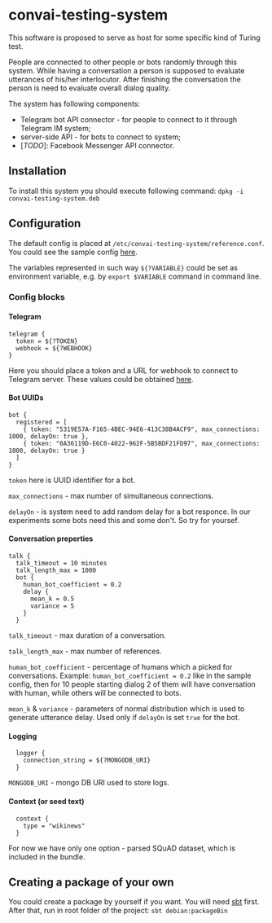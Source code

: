 convai-testing-system
=========================

This software is proposed to serve as host for some specific kind of Turing test.

People are connected to other people or bots randomly through this system. While having a conversation a person is supposed to evaluate utterances of his/her interlocutor. After finishing the conversation the person is need to evaluate overall dialog quality.

The system has following components:
* Telegram bot API connector - for people to connect to it through Telegram IM system;
* server-side API - for bots to connect to system;
* [_TODO_]: Facebook Messenger API connector.

## Installation
To install this system you should execute following command:
```dpkg -i convai-testing-system.deb```

## Configuration
The default config is placed at `/etc/convai-testing-system/reference.conf`. You could see the sample config [here](./src/main/resources/reference.conf).

The variables represented in such way `${?VARIABLE}` could be set as environment variable, e.g. by `export $VARIABLE` command in command line.
### Config blocks
#### Telegram

```
telegram {
  token = ${?TOKEN}
  webhook = ${?WEBHOOK}
}
```

Here you should place a token and a URL for webhook to connect to Telegram server. These values could be obtained [here](https://core.telegram.org/bots).

#### Bot UUIDs

```
bot {
  registered = [
    { token: "5319E57A-F165-4BEC-94E6-413C38B4ACF9", max_connections: 1000, delayOn: true },
    { token: "0A36119D-E6C0-4022-962F-5B5BDF21FD97", max_connections: 1000, delayOn: true }
  ]
}
```

`token` here is UUID identifier for a bot. 

`max_connections` - max number of simultaneous connections. 

`delayOn` - is system need to add random delay for a bot responce. In our experiments some bots need this and some don't. So try for yoursef.

#### Conversation preperties

```
talk {
  talk_timeout = 10 minutes
  talk_length_max = 1000
  bot {
    human_bot_coefficient = 0.2
    delay {
      mean_k = 0.5
      variance = 5
    }
  }
 ```
  
`talk_timeout` - max duration of a conversation.

`talk_length_max` - max number of references.

`human_bot_coefficient` - percentage of humans which a picked for conversations. Example: `human_bot_coefficient = 0.2` like in the sample config, then for 10 people starting dialog 2 of them will have conversation with human, while others will be connected to bots.

`mean_k` & `variance` - parameters of normal distribution which is used to generate utterance delay. Used only if `delayOn` is set `true` for the bot.

#### Logging 

```
  logger {
    connection_string = ${?MONGODB_URI}
  }
```
  
`MONGODB_URI` - mongo DB URI used to store logs.

#### Context (or seed text)

```
  context {
    type = "wikinews"
  }
```

For now we have only one option - parsed SQuAD dataset, which is included in the bundle.



## Creating a package of your own

You could create a package by yourself if you want. You will need [sbt](http://www.scala-sbt.org/) first. After that, run in root folder of the project:
 `sbt debian:packageBin`


